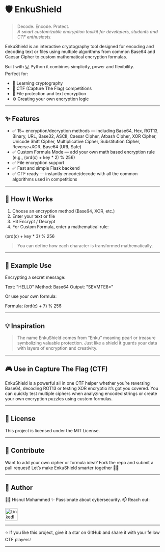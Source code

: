 # 🛡️ EnkuShield

> Decode. Encode. Protect.  
> *A smart customizable encryption toolkit for developers, students and CTF enthusiasts.*

EnkuShield is an interactive cryptography tool designed for encoding and decoding text or files using multiple algorithms from common Base64 and Caesar Cipher to custom mathematical encryption formulas.

Built with 💻 Python it combines simplicity, power and flexibility.  
Perfect for:  
- 🧠 Learning cryptography  
- 🔐 CTF (Capture The Flag) competitions  
- 📁 File protection and text encryption  
- ⚙️ Creating your own encryption logic

---

## ✨ Features

- ✅ 15+ encryption/decryption methods — including Base64, Hex, ROT13, Binary, URL, Base32, ASCII, Caesar Cipher, Atbash Cipher, XOR Cipher, Unicode Shift Cipher, Multiplicative Cipher, Substitution Cipher, Reverse+XOR, Base64 (URL Safe)  
- ✅ Custom Formula Mode — add your own math based encryption rule (e.g., (ord(c) + key * 2) % 256)  
- ✅ File encryption support    
- ✅ Fast and simple Flask backend  
- ✅ CTF ready — instantly encode/decode with all the common algorithms used in competitions  

---

## 🧩 How It Works

1. Choose an encryption method (Base64, XOR, etc.)  
2. Enter your text or file  
3. Hit Encrypt / Decrypt  
4. For Custom Formula, enter a mathematical rule:

(ord(c) + key * 3) % 256

> You can define how each character is transformed mathematically.  

---

## 🧠 Example Use

Encrypting a secret message:

Text:  "HELLO"
Method: Base64
Output: "SEVMTE8="

Or use your own formula:

Formula: (ord(c) + 7) % 256

---

## 💡 Inspiration

> The name EnkuShield comes from “Enku” meaning pearl or treasure symbolizing valuable protection.
Just like a shield it guards your data with layers of encryption and creativity.

---

## 🎮 Use in Capture The Flag (CTF)

EnkuShield is a powerful all in one CTF helper whether you’re reversing Base64, decoding ROT13 or testing XOR encryptio it’s got you covered.
You can quickly test multiple ciphers when analyzing encoded strings or create your own encryption puzzles using custom formulas.


---

## 🧾 License

This project is licensed under the MIT License.

---

## 🤝 Contribute

Want to add your own cipher or formula idea?
Fork the repo and submit a pull request!
Let’s make EnkuShield smarter together 🧠💪

---

## 💬 Author

👩‍💻 Hisnul Mohammed
✨ Passionate about cybersecurity.
📫 Reach out: 



 <a href="https://www.linkedin.com/in/hisnul-mohammed-903a1831b?utm_source=share&utm_campaign=share_via&utm_content=profile&utm_medium=android_app"><img src="https://img.icons8.com/color/50/000000/linkedin.png" alt="LinkedIn" width="40" height="40"/></a> 


---

⭐ If you like this project, give it a star on GitHub and share it with your fellow CTF players!

---
